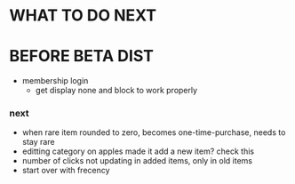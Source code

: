 # WHAT TO DO NEXT

# BEFORE BETA DIST

- membership login
    - get display none and block to work properly
### next

- when rare item rounded to zero, becomes one-time-purchase, needs to stay rare
- editting category on apples made it add a new item? check this
- number of clicks not updating in added items, only in old items
- start over with frecency

